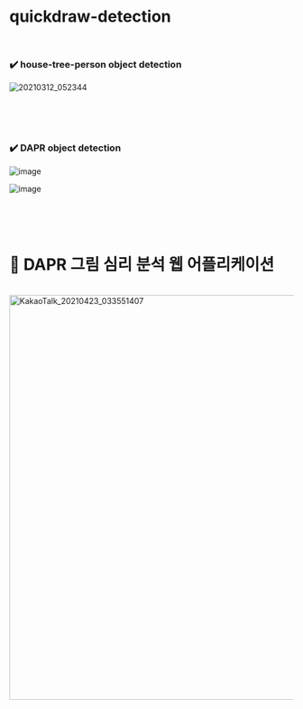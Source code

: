 # quickdraw-detection <br><br>


### :heavy_check_mark:  house-tree-person object detection <br>

![20210312_052344](https://user-images.githubusercontent.com/32799078/110850860-a1e90980-82f3-11eb-88be-8937f7292b4e.png)


<br><br><br>

### :heavy_check_mark:  DAPR object detection <br>

![image](https://user-images.githubusercontent.com/32799078/115770969-547ab480-a3e8-11eb-85f5-ce5d83f2847b.png)

![image](https://user-images.githubusercontent.com/32799078/115771013-63f9fd80-a3e8-11eb-91f8-70f0b3c0d081.png)



<br><br><br>

# :art:  DAPR 그림 심리 분석 웹 어플리케이션
<br>

<img width="718" alt="KakaoTalk_20210423_033551407" src="https://user-images.githubusercontent.com/32799078/115771459-ea164400-a3e8-11eb-84e1-829e92dd9ba5.png">

